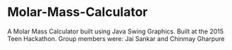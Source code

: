 # Molar-Mass-Calculator

A Molar Mass Calculator built using Java Swing Graphics. Built at the 2015 Teen Hackathon. 
Group members were: Jai Sankar and Chinmay Gharpure
